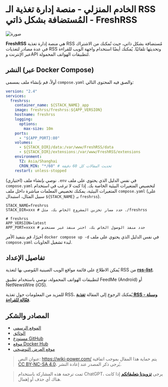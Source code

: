 # الخادم المنزلي - منصة إدارة تغذية الـ RSS المُستضافة بشكل ذاتي - FreshRSS

![صورة](https://img.wiki-power.com/d/wiki-media/img/202304102312005.png)

**FreshRSS** هي منصة إدارة تغذية RSS مُستضافة بشكل ذاتي، حيث تُمكنك من الاشتراك في عدة مصادر لتغذيات RSS وتحديثها تلقائيًا. يُمكنك أيضًا استخدام واجهة الويب للقراءة عبر الإنترنت وAPI لتطبيقات الهواتف المحمولة.

## النشر (عبر Docker Compose)

أولاً، قم بإنشاء ملف بمسمى `compose.yaml` والصق فيه المحتوى التالي:

```yaml title="compose.yaml"
version: "2.4"
services:
  freshrss:
    container_name: ${STACK_NAME}_app
    image: freshrss/freshrss:${APP_VERSION}
    hostname: freshrss
    logging:
      options:
        max-size: 10m
    ports:
      - "${APP_PORT}:80"
    volumes:
      - ${STACK_DIR}/data:/var/www/FreshRSS/data
      - ${STACK_DIR}/extensions:/var/www/FreshRSS/extensions
    environment:
      TZ: Asia/Shanghai
      CRON_MIN: "*/60" # تحديث المقالات كل 60 دقيقة
    restart: unless-stopped
```

(اختياري) نوصي بإنشاء ملف `.env` في نفس الدليل الذي يحتوي على ملف `compose.yaml` لتخصيص المتغيرات البيئية الخاصة بك. إذا كنت لا ترغب في استخدام المتغيرات البيئية، يمكنك تخصيص المعلمات مباشرة داخل ملف `compose.yaml` (على سبيل المثال، استبدال `${STACK_NAME}` بـ `freshrss`).

```dotenv title=".env"
STACK_NAME=freshrss
STACK_DIR=xxx # حدد مسار تخزين المشروع الخاص بك، مثل ./freshrss

# freshrss
APP_VERSION=latest
APP_PORT=xxxx # حدد منفذ الوصول الخاص بك، اختر منفذ غير مستخدم
```

أخيرًا، قم بتنفيذ الأمر `docker compose up -d` في نفس الدليل الذي يحتوي على ملف `compose.yaml` لبدء تشغيل الحاويات.

## تفاصيل الإعداد

يُمكن الاطلاع على قائمة مواقع الويب الصينية المُوصى بها لتغذية RSS من [**rss-list**](https://github.com/saveweb/rss-list).

لتطبيقات الهواتف المحمولة، نوصي باستخدام تطبيق FeedMe (Android) أو NetNewsWire (iOS).

للمزيد من المعلومات حول تغذية RSS، يُمكنك الرجوع إلى المقالة [**تغذية RSS - وسيلة فعّالة للقراءة**](https://wiki-power.com/RSS-%E9%AB%98%E6%95%88%E7%8E%87%E7%9A%84%E9%98%85%E8%AF%BB%E6%96%B9%E5%BC%8F/).

## المصادر والشكر

- [الموقع الرسمي](https://freshrss.org)
- [الوثائق](https://github.com/FreshRSS/FreshRSS/tree/edge/Docker#docker-compose)
- [مستودع GitHub](https://github.com/FreshRSS/FreshRSS)
- [موقع Docker Hub](https://hub.docker.com/r/freshrss/freshrss)
- [موقع العرض التوضيحي](https://demo.freshrss.org/i/?rid=64342708bf322)

> عنوان النص: <https://wiki-power.com/>
> يتم حماية هذا المقال بموجب اتفاقية [CC BY-NC-SA 4.0](https://creativecommons.org/licenses/by/4.0/deed.zh)، يُرجى ذكر المصدر عند إعادة النشر.

> تمت ترجمة هذه المشاركة باستخدام ChatGPT، يرجى [**تزويدنا بتعليقاتكم**](https://github.com/linyuxuanlin/Wiki_MkDocs/issues/new) إذا كانت هناك أي حذف أو إهمال.